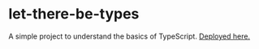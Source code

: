 # let-there-be-types

A simple project to understand the basics of TypeScript.
[Deployed here.](https://zaidsidd360.github.io/let-there-be-types/)
